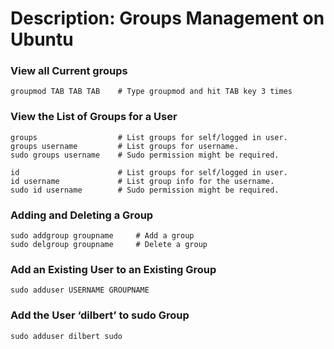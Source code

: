 # Description: Groups Management on Ubuntu

### View all Current groups
```
groupmod TAB TAB TAB    # Type groupmod and hit TAB key 3 times
```

### View the List of Groups for a User
```
groups                  # List groups for self/logged in user.
groups username         # List groups for username.
sudo groups username    # Sudo permission might be required.

id                      # List groups for self/logged in user.
id username             # List group info for the username.
sudo id username        # Sudo permission might be required.
```

### Adding and Deleting a Group
```
sudo addgroup groupname     # Add a group
sudo delgroup groupname     # Delete a group
```

### Add an Existing User to an Existing Group
```
sudo adduser USERNAME GROUPNAME
```

### Add the User ‘dilbert’ to sudo Group
```
sudo adduser dilbert sudo
```
